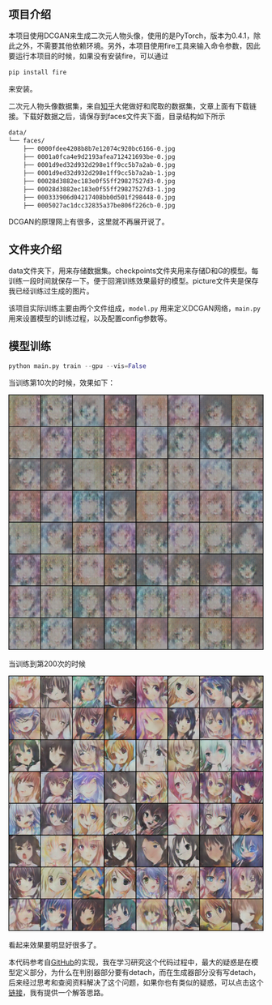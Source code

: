 ## 项目介绍

本项目使用DCGAN来生成二次元人物头像，使用的是PyTorch，版本为0.4.1，除此之外，不需要其他依赖环境。另外，本项目使用fire工具来输入命令参数，因此要运行本项目的时候，如果没有安装fire，可以通过

```python
pip install fire
```

来安装。

二次元人物头像数据集，来自[知乎](https://zhuanlan.zhihu.com/p/24767059)大佬做好和爬取的数据集，文章上面有下载链接。下载好数据之后，请保存到faces文件夹下面，目录结构如下所示

```
data/
└── faces/
    ├── 0000fdee4208b8b7e12074c920bc6166-0.jpg
    ├── 0001a0fca4e9d2193afea712421693be-0.jpg
    ├── 0001d9ed32d932d298e1ff9cc5b7a2ab-0.jpg
    ├── 0001d9ed32d932d298e1ff9cc5b7a2ab-1.jpg
    ├── 00028d3882ec183e0f55ff29827527d3-0.jpg
    ├── 00028d3882ec183e0f55ff29827527d3-1.jpg
    ├── 000333906d04217408bb0d501f298448-0.jpg
    ├── 0005027ac1dcc32835a37be806f226cb-0.jpg
```

DCGAN的原理网上有很多，这里就不再展开说了。

## 文件夹介绍

data文件夹下，用来存储数据集。checkpoints文件夹用来存储D和G的模型。每训练一段时间就保存一下。便于回溯训练效果最好的模型。picture文件夹是保存我已经训练过生成的图片。

该项目实际训练主要由两个文件组成，`model.py` 用来定义DCGAN网络，`main.py`用来设置模型的训练过程，以及配置config参数等。

## 模型训练

```python
python main.py train --gpu --vis=False
```

当训练第10次的时候，效果如下：

![](pciture\imgs9.png)

当训练到第200次的时候

![](pciture\imgs199.png)

看起来效果要明显好很多了。

本代码参考自[GitHub](https://github.com/chenyuntc/pytorch-book/tree/master/chapter7-GAN%E7%94%9F%E6%88%90%E5%8A%A8%E6%BC%AB%E5%A4%B4%E5%83%8F)的实现，我在学习研究这个代码过程中，最大的疑惑是在模型定义部分，为什么在判别器部分要有detach，而在生成器部分没有写detach，后来经过思考和查阅资料解决了这个问题，如果你也有类似的疑惑，可以点击这个[链接](https://github.com/chenyuntc/pytorch-book/issues/173)，我有提供一个解答思路。